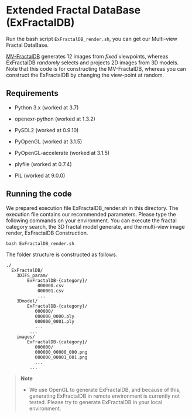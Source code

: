 # Extended Fractal DataBase (ExFractalDB)
Run the bash script ```ExFractalDB_render.sh```, you can get our Multi-view Fractal DataBase.

[MV-FractalDB](https://ryosuke-yamada.github.io/Multi-view-Fractal-DataBase/) generates 12 images from _fixed_ viewpoints,
whereas ExFractalDB _randomly_ selects and projects 2D images from 3D models.
Note that this code is for constructing the MV-FractalDB, whereas you can construct the ExFractalDB by changing the view-point at random.

## Requirements

* Python 3.x (worked at 3.7)

* openexr-python (worked at 1.3.2)

* PySDL2 (worked at 0.9.10)

* PyOpenGL (worked at 3.1.5)

* PyOpenGL-accelerate (worked at 3.1.5)

* plyfile (worked at 0.7.4)

* PIL (worked at 9.0.0)

## Running the code

We prepared execution file ExFractalDB_render.sh in this directory. 
The execution file contains our recommended parameters. 
Please type the following commands on your environment. 
You can execute the fractal category search, the 3D fractal model generate, and the multi-view image render, ExFractalDB Construction.

```bash ExFractalDB_render.sh```

The folder structure is constructed as follows.

```misc
./
  ExFractalDB/
    3DIFS_param/
        ExFractalDB-{category}/
            000000.csv
            000001.csv
            ...
    3Dmodel/
        ExFractalDB-{category}/
           000000/
           000000_0000.ply
           000000_0001.ply
           ...
         ...
    images/
        ExFractalDB-{category}/
           000000/
           000000_00000_000.png
           000000_00001_001.png
           ...
         ...
```

> **Note**
> 
> - We use OpenGL to generate ExFractalDB, and because of this, generating ExFractalDB in remote environment is currently not tested. Please try to generate ExFractalDB in your local environment.
